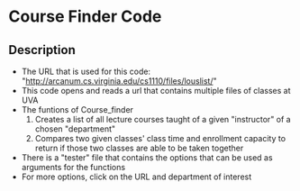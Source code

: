 # Course Finder Code

## Description
  - The URL that is used for this code: "http://arcanum.cs.virginia.edu/cs1110/files/louslist/"
  - This code opens and reads a url that contains multiple files of classes at UVA 
  - The funtions of Course_finder
    1. Creates a list of all lecture courses taught of a given "instructor" of a chosen "department"
    2. Compares two given classes' class time and enrollment capacity to return if those two classes are able to be taken together
  - There is a "tester" file that contains the options that can be used as arguments for the functions
  - For more options, click on the URL and department of interest
